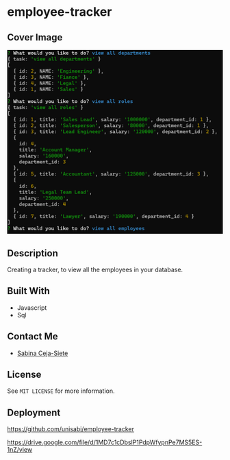 # employee-tracker
## Cover Image
![](./assets/images/e-tracker.png)
## Description
Creating a tracker, to view all the employees in your database.
##  Built With
* Javascript
* Sql
## Contact Me
* [Sabina Ceja-Siete](https://github.com/unisabi)
## License
See `MIT LICENSE` for more information.
## Deployment
https://github.com/unisabi/employee-tracker

https://drive.google.com/file/d/1MD7c1cDbslP1PdpWfypnPe7MS5ES-1nZ/view

